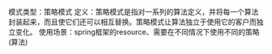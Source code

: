 模式类型：策略模式
定义：策略模式是指对一系列的算法定义，并将每一个算法封装起来，而且使它们还可以相互替换。策略模式让算法独立于使用它的客户而独立变化。
使用场景：spring框架的resource、需要在不同情况下使用不同的策略(算法)